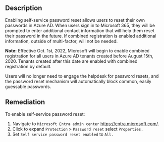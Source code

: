 ## Description

Enabling self-service password reset allows users to reset their own passwords in Azure AD. When users sign in to Microsoft 365, they will be prompted to enter additional contact information that will help them reset their password in the future. If combined registration is enabled additional information, outside of multi-factor, will not be needed.

**Note:** Effective Oct. 1st, 2022, Microsoft will begin to enable combined registration for all users in Azure AD tenants created before August 15th, 2020. Tenants created after this date are enabled with combined registration by default.

Users will no longer need to engage the helpdesk for password resets, and the password reset mechanism will automatically block common, easily guessable passwords.

## Remediation

To enable self-service password reset:

1. Navigate to `Microsoft Entra admin center` https://entra.microsoft.com/.
2. Click to expand `Protection` > `Password reset` select `Properties.`
3. Set `Self service password reset enabled` to `All.`